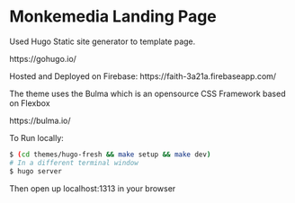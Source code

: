 <h1>Monkemedia Landing Page</h1>

<p>Used Hugo Static site generator to template page. </p>
  
<p>https://gohugo.io/</p>

<p>Hosted and Deployed on Firebase: https://faith-3a21a.firebaseapp.com/</p>

<p>The theme uses the Bulma which is an opensource CSS Framework based on Flexbox</p 
<p>https://bulma.io/</p>

To Run locally:
```bash
$ (cd themes/hugo-fresh && make setup && make dev)
# In a different terminal window
$ hugo server
```
Then open up localhost:1313 in your browser
